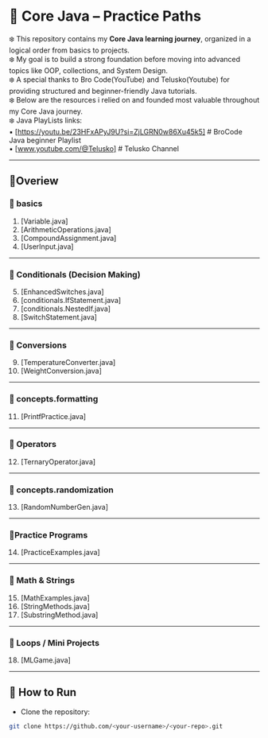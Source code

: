# 🌿 Core Java – Practice Paths

❄️ This repository contains my **Core Java learning journey**, organized in a logical order from basics to projects.
<br>❄️ My goal is to build a strong foundation before moving into advanced topics like OOP, collections, and System Design.
<br>❄️  A special thanks to Bro Code(YouTube) and Telusko(Youtube) for providing structured and beginner-friendly Java tutorials.
<br>❄️ Below are the resources i relied on and founded most valuable throughout my Core Java journey. 
<br>❄️ Java PlayLists links: 
<br>▪️ [https://youtu.be/23HFxAPyJ9U?si=ZjLGRN0w86Xu45k5] # BroCode Java beginner Playlist
<br>▪️ [www.youtube.com/@Telusko] # Telusko Channel


---

## 🧋Overiew

### 🍁 basics
1. [Variable.java]
2. [ArithmeticOperations.java]
3. [CompoundAssignment.java]
4. [UserInput.java]

---

### 🍁 Conditionals (Decision Making)
5. [EnhancedSwitches.java]
6. [conditionals.IfStatement.java]
7. [conditionals.NestedIf.java]
8. [SwitchStatement.java]

---

### 🍁 Conversions  
9. [TemperatureConverter.java]
10. [WeightConversion.java]

---

### 🍁 concepts.formatting 

11. [PrintfPractice.java]

---

### 🍁 Operators
12. [TernaryOperator.java]

---

### 🍁 concepts.randomization
13. [RandomNumberGen.java]

---

### 🍁Practice Programs
14. [PracticeExamples.java]

---

### 🍁 Math & Strings
15. [MathExamples.java]
16. [StringMethods.java]
17. [SubstringMethod.java]

---

### 🍁 Loops / Mini Projects
18. [MLGame.java]

---

## 🚀 How to Run
- Clone the repository:
```bash
git clone https://github.com/<your-username>/<your-repo>.git
